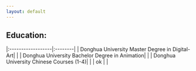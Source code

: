 ```yaml
---
layout: default
---
```

## Education:
|:------------------|:--------|
| Donghua University Master Degree in Digital-Art| |
| Donghua University Bachelor Degree in Animation| |
| Donghua University Chinese Courses (1-4)| |
| ok                | |
